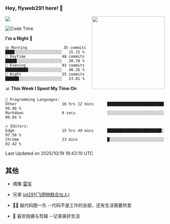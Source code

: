 ### Hey, flyweb291 here! 👋

![](https://metrics.lecoq.io/cherry291?template=classic&config.timezone=Asia%2FShanghai)
<img align='right' src="https://media.giphy.com/media/M9gbBd9nbDrOTu1Mqx/giphy.gif" width="230">
<!-- ![](https://github-readme-stats-ouuan.vercel.app/api?username=flyweb291&theme=dark&show_icons=true) -->

<!--START_SECTION:waka-->
![Code Time](http://img.shields.io/badge/Code%20Time-1%2C608%20hrs%2046%20mins-blue)

**I'm a Night 🦉** 

```text
🌞 Morning                35 commits          ████░░░░░░░░░░░░░░░░░░░░░   15.15 % 
🌆 Daytime                48 commits          █████░░░░░░░░░░░░░░░░░░░░   20.78 % 
🌃 Evening                93 commits          ██████████░░░░░░░░░░░░░░░   40.26 % 
🌙 Night                  55 commits          ██████░░░░░░░░░░░░░░░░░░░   23.81 % 
```


📊 **This Week I Spent My Time On** 

```text
💬 Programming Languages: 
Other                    16 hrs 12 mins      █████████████████████████   99.96 % 
Markdown                 0 secs              ░░░░░░░░░░░░░░░░░░░░░░░░░   00.04 % 

🔥 Editors: 
Edge                     15 hrs 49 mins      ████████████████████████░   97.58 % 
Chrome                   23 mins             █░░░░░░░░░░░░░░░░░░░░░░░░   02.42 % 
```


 Last Updated on 2025/10/19 18:43:10 UTC
<!--END_SECTION:waka-->

<!--
**flyweb291/数字游牧人** is a ✨ _special_ ✨ repository because its `README.md` (this file) appears on your GitHub profile.

Here are some ideas to get you started:

- 🔭 I’m currently working on ...
- 🌱 I’m currently learning ...
- 👯 I’m looking to collaborate on ...
- 🤔 I’m looking for help with ...
- 💬 Ask me about ...
- 📫 How to reach me: ...
- 😄 Pronouns: ...
- ⚡ Fun fact: ...
-->

 ## 其他
 
- 偶像 [雷军](https://weibo.com/u/1749127163)
- 兄弟 [iot291(飞网物联合伙人)](https://github.com/iot291)

- 👨‍💻 敲代码图一乐    --代码不是工作的全部，还有生活需要热爱
- 🎥 喜欢拍摄与剪辑  --记录美好生活
